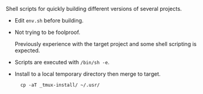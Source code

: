 Shell scripts for quickly building different versions of several projects.

- Edit `env.sh` before building.

- Not trying to be foolproof.

	Previously experience with the target project and some shell scripting is
	expected.

- Scripts are executed with `/bin/sh -e`.

- Install to a local temporary directory then merge to target.

		cp -aT _tmux-install/ ~/.usr/
